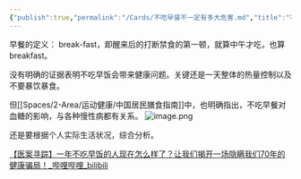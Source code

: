 ```yaml
---
{"publish":true,"permalink":"/Cards/不吃早餐不一定有多大危害.md","title":"不吃早餐不一定有多大危害","created":"2023-03-18","modified":"2023-03-18","cssclasses":""}
---
```



早餐的定义： break-fast，即醒来后的打断禁食的第一顿，就算中午才吃，也算breakfast。

没有明确的证据表明不吃早饭会带来健康问题。关键还是一天整体的热量控制以及不要暴饮暴食。

但[[Spaces/2-Area/运动健康/中国居民膳食指南]]中，也明确指出，不吃早餐对血糖的影响，与各种慢性病都有关系。
![image.png](https://img.oldwinter.top/202304021956172.png)


还是要根据个人实际生活状况，综合分析。


[【医案寻踪】一年不吃早饭的人现在怎么样了？让我们揭开一场隐瞒我们70年的健康骗局！\_哔哩哔哩\_bilibili](https://www.bilibili.com/video/BV1Zs4y1H7NV/?spm_id_from=444.42.list.card_archive.click)
